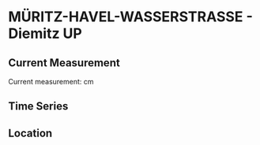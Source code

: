 # MÜRITZ-HAVEL-WASSERSTRASSE - Diemitz UP

## Current Measurement

Current measurement: <Value topic="rivers/pegel-online/MHW/Diemitz-UP/measurementValue"/> cm

## Time Series

<TimeSeries topic="rivers/pegel-online/MHW/Diemitz-UP/measurementValue" period="week" />

## Location

<WorldMap>
  <Marker lat="53.207992649241405" lon="12.861330750662535" labelTopic="rivers/pegel-online/MHW/Diemitz-UP/measurementValue" />
</WorldMap>
